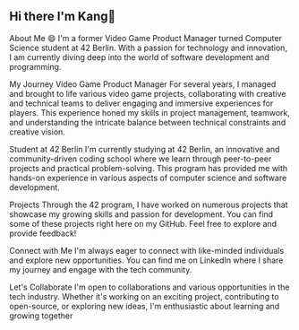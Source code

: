 ## Hi there I'm Kang👋

About Me :smile:
I'm a former Video Game Product Manager turned Computer Science student at 42 Berlin. With a passion for technology and innovation, I am currently diving deep into the world of software development and programming.

My Journey
Video Game Product Manager
For several years, I managed and brought to life various video game projects, collaborating with creative and technical teams to deliver engaging and immersive experiences for players. This experience honed my skills in project management, teamwork, and understanding the intricate balance between technical constraints and creative vision.

Student at 42 Berlin
I'm currently studying at 42 Berlin, an innovative and community-driven coding school where we learn through peer-to-peer projects and practical problem-solving. This program has provided me with hands-on experience in various aspects of computer science and software development.

Projects
Through the 42 program, I have worked on numerous projects that showcase my growing skills and passion for development. You can find some of these projects right here on my GitHub. Feel free to explore and provide feedback!

Connect with Me
I'm always eager to connect with like-minded individuals and explore new opportunities. You can find me on LinkedIn where I share my journey and engage with the tech community.

Let's Collaborate
I'm open to collaborations and various opportunities in the tech industry. Whether it's working on an exciting project, contributing to open-source, or exploring new ideas, I'm enthusiastic about learning and growing together
